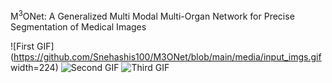 M<sup>3</sup>ONet: A Generalized Multi Modal Multi-Organ Network for Precise Segmentation of Medical Images



![First GIF](https://github.com/Snehashis100/M3ONet/blob/main/media/input_imgs.gif width=224) ![Second GIF](https://github.com/Snehashis100/M3ONet/blob/main/media/gt_imgs.gif)  ![Third GIF](https://github.com/Snehashis100/M3ONet/blob/main/media/output_imgs.gif)

